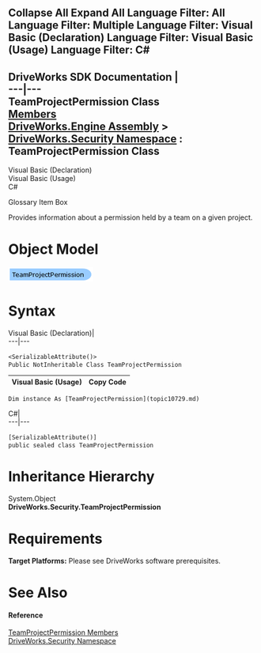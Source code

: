        

 Collapse All Expand All  Language Filter: All  Language Filter: Multiple  Language Filter: Visual Basic (Declaration) Language Filter: Visual Basic (Usage) Language Filter: C#  
---  
DriveWorks SDK Documentation  |   
---|---  
TeamProjectPermission Class   
[Members](topic10730.md)   
[DriveWorks.Engine Assembly](topic2156.md) > [DriveWorks.Security Namespace](topic10574.md) : TeamProjectPermission Class  
---  
  
Visual Basic (Declaration)    
Visual Basic (Usage)    
C# 

Glossary Item Box

Provides information about a permission held by a team on a given project. 

# Object Model

![](dotnetdiagramimages/image541.png)

# Syntax

Visual Basic (Declaration)|   
---|---  
      
    
    <SerializableAttribute()>
    Public NotInheritable Class TeamProjectPermission   
  
Visual Basic (Usage)| Copy Code  
---|---  
      
    
    Dim instance As [TeamProjectPermission](topic10729.md)  
  
C#|   
---|---  
      
    
    [SerializableAttribute()]
    public sealed class TeamProjectPermission   
  
# Inheritance Hierarchy

System.Object  
**DriveWorks.Security.TeamProjectPermission**  


# Requirements

**Target Platforms:** Please see DriveWorks software prerequisites.

# See Also

#### Reference

[TeamProjectPermission Members](topic10730.md)   
[DriveWorks.Security Namespace](topic10574.md)


